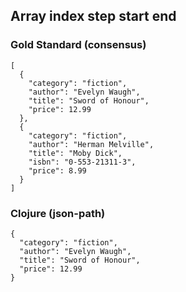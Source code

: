 ## Array index step start end

###  Gold Standard (consensus)

    [
      {
        "category": "fiction",
        "author": "Evelyn Waugh",
        "title": "Sword of Honour",
        "price": 12.99
      },
      {
        "category": "fiction",
        "author": "Herman Melville",
        "title": "Moby Dick",
        "isbn": "0-553-21311-3",
        "price": 8.99
      }
    ]

### Clojure (json-path)

    {
      "category": "fiction",
      "author": "Evelyn Waugh",
      "title": "Sword of Honour",
      "price": 12.99
    }

